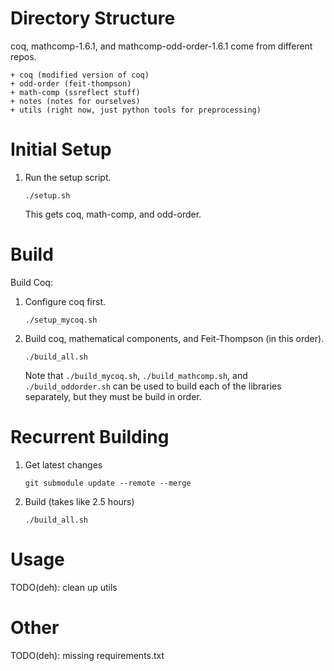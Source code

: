 # Directory Structure

coq, mathcomp-1.6.1, and mathcomp-odd-order-1.6.1 come from different repos.

```
+ coq (modified version of coq)
+ odd-order (feit-thompson)
+ math-comp (ssreflect stuff)
+ notes (notes for ourselves)
+ utils (right now, just python tools for preprocessing)
```


# Initial Setup

1. Run the setup script.
   ```
   ./setup.sh
   ```
   This gets coq, math-comp, and odd-order.


# Build

Build Coq:
1. Configure coq first.
   ```
   ./setup_mycoq.sh
   ```
2. Build coq, mathematical components, and Feit-Thompson (in this order).
   ```
   ./build_all.sh
   ```
   Note that `./build_mycoq.sh`, `./build_mathcomp.sh`, and `./build_oddorder.sh` can be used to build each of the libraries separately, but they must be build in order.


# Recurrent Building

1. Get latest changes
   ```
   git submodule update --remote --merge
   ```
2. Build (takes like 2.5 hours)
   ```
   ./build_all.sh
   ```


# Usage

TODO(deh): clean up utils


# Other

TODO(deh): missing requirements.txt
